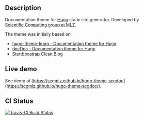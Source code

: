 ## Description

Documentation theme for [Hugo](https://gohugo.io/) static site generator. 
Developed by [Scientific Computing group at MLZ](https://github.com/scgmlz).

The theme was initially based on 
* [hugo-theme-learn - Documentation theme for Hugo](https://github.com/gpospelov/hugo-theme-learn)
* [docDoc - Documentation theme for Hugo](https://themes.gohugo.io/docdock/)
* [Startboostrap Clean Blog](https://themes.gohugo.io/startbootstrap-clean-blog/)

## Live demo
See demo at [https://scgmlz.github.io/hugo-theme-scgdoc](https://scgmlz.github.io/hugo-theme-scgdoc/).

## CI Status

[![Travis-CI Build Status](https://travis-ci.org/scgmlz/hugo-theme-scgdoc.svg?branch=master)](https://travis-ci.org/scgmlz/hugo-theme-scgdoc)
